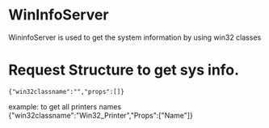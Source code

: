 # WinInfoServer
WininfoServer is used  to get the system information by using win32 classes 

# Request Structure to get sys info.
    {"win32classname":"","props":[]}
   
   example:
    to get all printers names
    {"win32classname":"Win32_Printer","Props":["Name"]}
    
